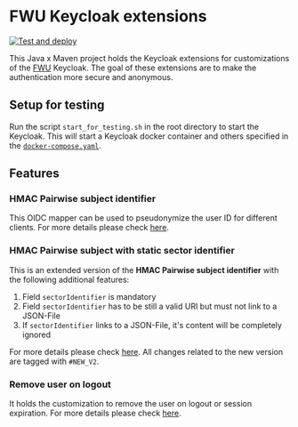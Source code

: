 # FWU Keycloak extensions

[![Test and deploy](https://github.com/FWU-DE/fwu-kc-extensions/actions/workflows/main.yaml/badge.svg)](https://github.com/FWU-DE/fwu-kc-extensions/actions/workflows/main.yaml)

This Java x Maven project holds the Keycloak extensions for customizations of the [FWU](https://fwu.de/) Keycloak.
The goal of these extensions are to make the authentication more secure and anonymous.

## Setup for testing

Run the script `start_for_testing.sh` in the root directory to start the Keycloak.
This will start a Keycloak docker container and others specified in the [`docker-compose.yaml`](test/docker-compose.yaml).

## Features

### HMAC Pairwise subject identifier

This OIDC mapper can be used to pseudonymize the user ID for different clients. For more details please check [here](./hmac-mapper/README.md).

### HMAC Pairwise subject with static sector identifier

This is an extended version of the **HMAC Pairwise subject identifier** with the following additional features:
1. Field `sectorIdentifier` is mandatory
2. Field `sectorIdentifier` has to be still a valid URI but must not link to a JSON-File
3. If `sectorIdentifier` links to a JSON-File, it's content will be completely ignored

For more details please check [here](./hmac-mapper/README.md).
All changes related to the new version are tagged with `#NEW_V2`.

### Remove user on logout

It holds the customization to remove the user on logout or session expiration. For more details please check [here](./remove-user-on-logout/README.md).
